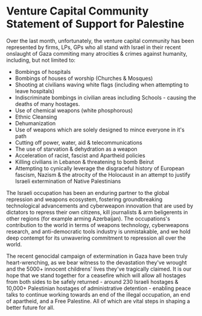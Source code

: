 # Venture Capital Community Statement of Support for Palestine

Over the last month, unfortunately, the venture capital community has been represented by firms, LPs, GPs who all stand with Israel in their recent onslaught of Gaza commiting many atrocities & crimes against humanity, including, but not limited to:
- Bombings of hospitals
- Bombings of houses of worship (Churches & Mosques)
- Shooting at civilians waving white flags (including when attempting to leave hospitals)
- Indiscriminate bombings in civilian areas including Schools - causing the deaths of many hostages.
- Use of chemical weapons (white phosphorous)
- Ethnic Cleansing
- Dehumanization
- Use of weapons which are solely designed to mince everyone in it's path
- Cutting off power, water, aid & telecommunications
- The use of starvation & dehydration as a weapon
- Acceleration of racist, fascist and Apartheid policies
- Killing civilians in Lebanon & threatening to bomb Beirut
- Attempting to cynically leverage the disgraceful history of European fascism, Nazism & the atrocity of the Holocaust in an attempt to justify Israeli extermination of Native Palestinians

The Israeli occupation has been an enduring partner to the global repression and weapons ecosystem, fostering groundbreaking technological advancements and cyberweapon innovation that are used by dictators to repress their own citizens, kill journalists & arm beligerents in other regions (for example arming Azerbaijan). The occupations's contribution to the world in terms of weapons technology, cyberweapons research, and anti-democratic tools industry is unmistakable, and we hold deep contempt for its unwavering commitment to repression all over the world.

The recent genocidal campaign of extermination in Gaza have been truly heart-wrenching, as we bear witness to the devastation they've wrought and the 5000+ innocent childrens' lives they've tragically claimed. It is our hope that we stand together for a ceasefire which will allow all hostages from both sides to be safely returned - around 230 Israeli hostages & 10,000+ Palestinian hostages of administrative detention - enabling peace talks to continue working towards an end of the illegal occupation, an end of apartheid, and a Free Palestine. All of which are vital steps in shaping a better future for all.